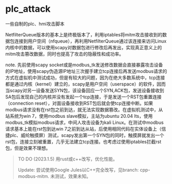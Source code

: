 # plc_attack
一些自制的plc、hmi攻击脚本


NetfilterQueue版本的基本上是终极版本了，利用iptables将mitm攻击接收到的数据包连接到用户空间（nfqueue），再利用NetfilterQueue通过该连接来访问Linux内核中的数据，可以使用scapy对数据包进行修改后再发出，实现真正意义上的mitm攻击篡改数据，同时也提高了攻击的隐蔽性和成功率。

note.
先前使用scapy socket或是modbus_tk发送修改数据会直接暴露攻击设备的IP地址，使用scapy伪造源IP地址三次握手建立tcp连接后再发送modbus请求的方式在虚拟机中测试成功，但是有较大的问题，因为在绝大多数系统中，tcp连接都是通过内核（kernel）建立的，scapy是用户空间（userspace）的软件，因而当scapy对另一设备发送SYN包，该设备回应一个SYN,ACK包，发送设备接收到SA包后发现自己的内核并没有发起一个tcp连接，于是发送一个RST包重置连接（connection reset），对面设备接收到RST包后就会使tcp连接中断。如果modbus请求没有在rst包之前到达，就无法实现数据篡改。在虚拟机测试中，从站系统为win 7，使用modbus slave模拟，主站为ubuntu 20.04 lts，使用modbus_tk模拟modbus请求，中间人攻击设备为kali Linux。在测试中modbus请求基本上能在rst包到达win 7之前到达从站，后使用相同代码在实体设备上（信捷plc、威纶触摸屏）测试，scapy发出第一个SYN包的同时，触摸屏就发出一个rst包，连接立刻被重置，几乎无法建立tcp连接。也考虑过使用iptables拦截rst包，但是效果不理想。



> TO DO (2023.1.5)
> 用rust或c++改写，优化性能。
>
> Update: 尝试使用Google Jules以C++完全改写，见branch: cpp-modbus-mitm. 未测试，效果未知。
